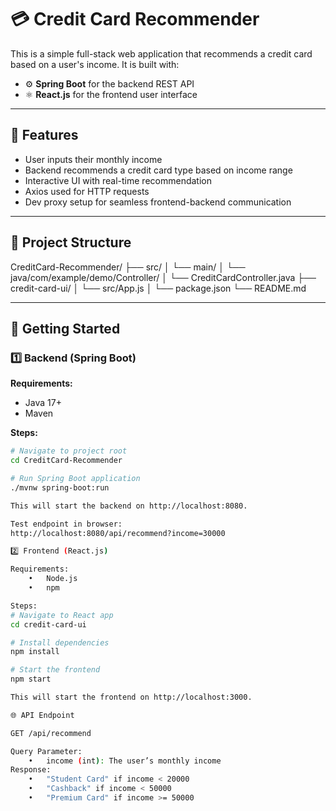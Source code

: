 # 💳 Credit Card Recommender

This is a simple full-stack web application that recommends a credit card based on a user's income. It is built with:

- ⚙️ **Spring Boot** for the backend REST API
- ⚛️ **React.js** for the frontend user interface

---

## 📌 Features

- User inputs their monthly income
- Backend recommends a credit card type based on income range
- Interactive UI with real-time recommendation
- Axios used for HTTP requests
- Dev proxy setup for seamless frontend-backend communication

---

## 📁 Project Structure
CreditCard-Recommender/
├── src/
│   └── main/
│       └── java/com/example/demo/Controller/
│           └── CreditCardController.java
├── credit-card-ui/
│   └── src/App.js
│   └── package.json
└── README.md

---

## 🚀 Getting Started

### 1️⃣ Backend (Spring Boot)

**Requirements:**
- Java 17+
- Maven

**Steps:**

```bash
# Navigate to project root
cd CreditCard-Recommender

# Run Spring Boot application
./mvnw spring-boot:run

This will start the backend on http://localhost:8080.

Test endpoint in browser:
http://localhost:8080/api/recommend?income=30000

2️⃣ Frontend (React.js)

Requirements:
	•	Node.js
	•	npm

Steps:
# Navigate to React app
cd credit-card-ui

# Install dependencies
npm install

# Start the frontend
npm start

This will start the frontend on http://localhost:3000.

🌐 API Endpoint

GET /api/recommend

Query Parameter:
	•	income (int): The user’s monthly income
Response:
	•	"Student Card" if income < 20000
	•	"Cashback" if income < 50000
	•	"Premium Card" if income >= 50000
